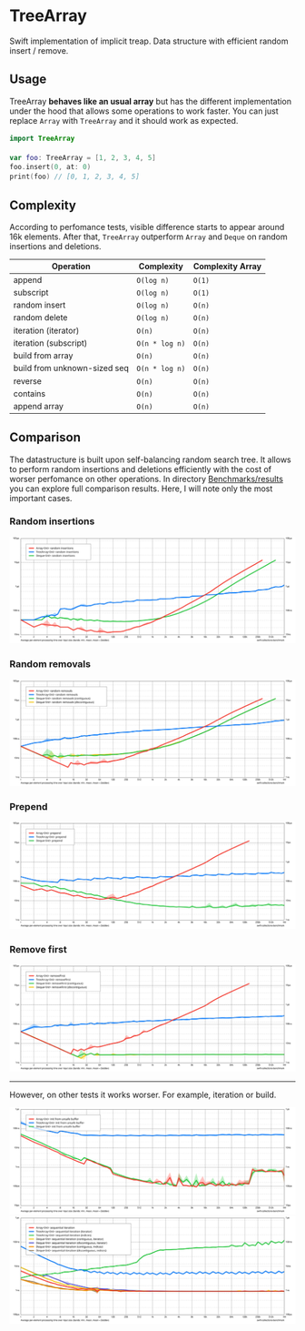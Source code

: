 # TreeArray

Swift implementation of implicit treap. Data structure with efficient random insert / remove.

## Usage

TreeArray **behaves like an usual array** but has the different implementation under the hood that allows some operations to work faster. You can just replace `Array` with `TreeArray` and it should work as expected.

```swift
import TreeArray

var foo: TreeArray = [1, 2, 3, 4, 5]
foo.insert(0, at: 0)
print(foo) // [0, 1, 2, 3, 4, 5]
```

## Complexity

According to perfomance tests, visible difference starts to appear around 16k elements. After that, `TreeArray` outperform `Array` and `Deque` on random insertions and deletions.

| **Operation**                | **Complexity** | **Complexity Array** |
|------------------------------|----------------|----------------------|
| append                       | `O(log n)`     | `O(1)`               |
| subscript                    | `O(log n)`     | `O(1)`               |
| random insert                | `O(log n)`     | `O(n)`               |
| random delete                | `O(log n)`     | `O(n)`               |
| iteration (iterator)         | `O(n)`         | `O(n)`               |
| iteration (subscript)        | `O(n * log n)` | `O(n)`               |
| build from array             | `O(n)`         | `O(n)`               |
| build from unknown-sized seq | `O(n * log n)` | `O(n)`               |
| reverse                      | `O(n)`         | `O(n)`               |
| contains                     | `O(n)`         | `O(n)`               |
| append array                 | `O(n)`         | `O(n)`               |

## Comparison

The datastructure is built upon self-balancing random search tree. It allows to perform random insertions and deletions efficiently with the cost of worser perfomance on other operations. In directory [Benchmarks/results](Benchmarks/results) you can explore full comparison results. Here, I will note only the most important cases.

### Random insertions
![](Benchmarks/results/Results/17%20random%20insertions.svg)

### Random removals

![](Benchmarks/results/Results/21%20random%20removals.svg)

### Prepend

![](Benchmarks/results/Results/13%20prepend.svg)

### Remove first

![](Benchmarks/results/Results/20%20removeFirst.svg)

<hr>

However, on other tests it works worser. For example, iteration or build.

![](Benchmarks/results/Results/02%20init%20from%20unsafe%20buffer.svg)
![](Benchmarks/results/Results/03%20sequential%20iteration.svg)
